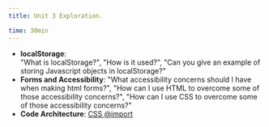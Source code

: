 ```yaml
---
title: Unit 3 Exploration.

time: 30min
---
```


- **localStorage**:  
"What is localStorage?", "How is it used?", "Can you give an example of storing Javascript objects in localStorage?"
- **Forms and Accessibility**:
 "What accessibility concerns should I have when making html forms?", "How can I use HTML to overcome some of those accessibility concerns?", "How can I use CSS to overcome some of those accessibility concerns?"
- **Code Architecture**: [CSS @import](https://byui-cit.github.io/learning-modules/modules/css/@import/)
